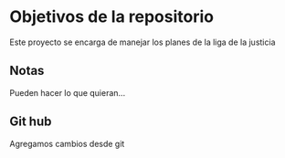 # Objetivos de la repositorio

Este proyecto se encarga de manejar los planes de la liga de la justicia


## Notas
Pueden hacer lo que quieran...

## Git hub
Agregamos cambios desde git
